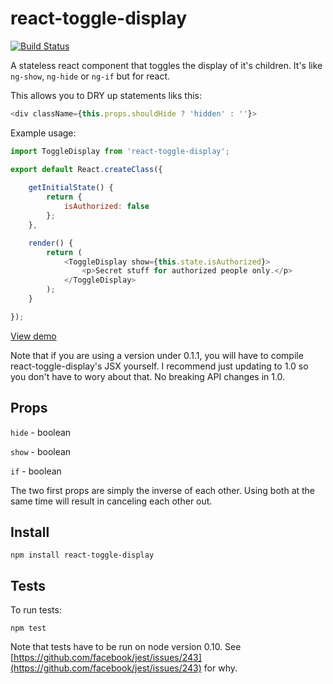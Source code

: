 # react-toggle-display

[![Build Status](https://travis-ci.org/ccnokes/react-toggle-display.svg?branch=master)](https://travis-ci.org/ccnokes/react-toggle-display)

A stateless react component that toggles the display of it's children. It's like `ng-show`, `ng-hide` or `ng-if` but for react. 

This allows you to DRY up statements liks this:

```javascript
<div className={this.props.shouldHide ? 'hidden' : ''}>
```

Example usage: 

```javascript
import ToggleDisplay from 'react-toggle-display';

export default React.createClass({
	
	getInitialState() {
		return {
			isAuthorized: false
		};
	},

	render() {
		return (
			<ToggleDisplay show={this.state.isAuthorized}>
				<p>Secret stuff for authorized people only.</p>
			</ToggleDisplay>
		);
	}

});

```
[View demo](https://jsfiddle.net/ccnokes/oqttsu83/)

Note that if you are using a version under 0.1.1, you will have to compile react-toggle-display's JSX yourself. I recommend just updating to 1.0 so you don't have to wory about that. No breaking API changes in 1.0.

## Props

`hide` - boolean

`show` - boolean

`if` - boolean

The two first props are simply the inverse of each other. Using both at the same time will result in canceling each other out.


## Install

```
npm install react-toggle-display
```

## Tests

To run tests: 

```
npm test
```

Note that tests have to be run on node version 0.10. See [https://github.com/facebook/jest/issues/243](https://github.com/facebook/jest/issues/243) for why.

